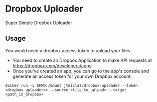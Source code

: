 # Dropbox Uploader

Super Simple Dropbox Uploader

## Usage

You would need a dropbox access token to upload your files.
+ You need to create an Dropbox Application to make API requests at https://dropbox.com/developers/apps.
+ Once you've created an app, you can go to the app's console and generate an access token for your own Dropbox account.


```
docker run -v $PWD:/mount jtmiclat/dropbox-uploader --token <dropbox_uploader>> --source <file_to_upload> --target <path_in_dropbox>
```